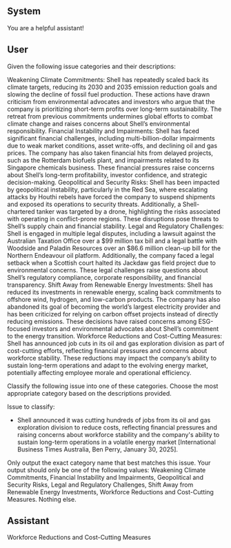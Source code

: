 ## System

You are a helpful assistant!

## User


Given the following issue categories and their descriptions:

Weakening Climate Commitments: Shell has repeatedly scaled back its climate targets, reducing its 2030 and 2035 emission reduction goals and slowing the decline of fossil fuel production. These actions have drawn criticism from environmental advocates and investors who argue that the company is prioritizing short-term profits over long-term sustainability. The retreat from previous commitments undermines global efforts to combat climate change and raises concerns about Shell’s environmental responsibility.
Financial Instability and Impairments: Shell has faced significant financial challenges, including multi-billion-dollar impairments due to weak market conditions, asset write-offs, and declining oil and gas prices. The company has also taken financial hits from delayed projects, such as the Rotterdam biofuels plant, and impairments related to its Singapore chemicals business. These financial pressures raise concerns about Shell’s long-term profitability, investor confidence, and strategic decision-making.
Geopolitical and Security Risks: Shell has been impacted by geopolitical instability, particularly in the Red Sea, where escalating attacks by Houthi rebels have forced the company to suspend shipments and exposed its operations to security threats. Additionally, a Shell-chartered tanker was targeted by a drone, highlighting the risks associated with operating in conflict-prone regions. These disruptions pose threats to Shell’s supply chain and financial stability.
Legal and Regulatory Challenges: Shell is engaged in multiple legal disputes, including a lawsuit against the Australian Taxation Office over a $99 million tax bill and a legal battle with Woodside and Paladin Resources over an $86.6 million clean-up bill for the Northern Endeavour oil platform. Additionally, the company faced a legal setback when a Scottish court halted its Jackdaw gas field project due to environmental concerns. These legal challenges raise questions about Shell’s regulatory compliance, corporate responsibility, and financial transparency.
Shift Away from Renewable Energy Investments: Shell has reduced its investments in renewable energy, scaling back commitments to offshore wind, hydrogen, and low-carbon products. The company has also abandoned its goal of becoming the world’s largest electricity provider and has been criticized for relying on carbon offset projects instead of directly reducing emissions. These decisions have raised concerns among ESG-focused investors and environmental advocates about Shell’s commitment to the energy transition.
Workforce Reductions and Cost-Cutting Measures: Shell has announced job cuts in its oil and gas exploration division as part of cost-cutting efforts, reflecting financial pressures and concerns about workforce stability. These reductions may impact the company’s ability to sustain long-term operations and adapt to the evolving energy market, potentially affecting employee morale and operational efficiency.

Classify the following issue into one of these categories. Choose the most appropriate category based on the descriptions provided.

Issue to classify:
- Shell announced it was cutting hundreds of jobs from its oil and gas exploration division to reduce costs, reflecting financial pressures and raising concerns about workforce stability and the company's ability to sustain long-term operations in a volatile energy market [International Business Times Australia, Ben Perry, January 30, 2025].

Only output the exact category name that best matches this issue. Your output should only be one of the following values: Weakening Climate Commitments, Financial Instability and Impairments, Geopolitical and Security Risks, Legal and Regulatory Challenges, Shift Away from Renewable Energy Investments, Workforce Reductions and Cost-Cutting Measures. Nothing else.
                

## Assistant

Workforce Reductions and Cost-Cutting Measures

